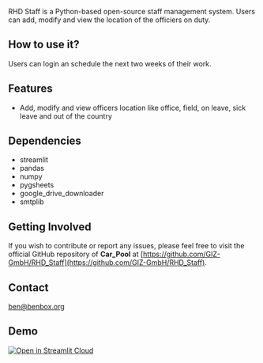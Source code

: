 RHD Staff is a Python-based open-source staff management system. Users can add, modify and view the location of the officiers on duty.

## How to use it?
Users can login an schedule the next two weeks of their work.

## Features
- Add, modify and view officers location like office, field, on leave, sick leave and out of the country

## Dependencies
- streamlit
- pandas
- numpy
- pygsheets
- google_drive_downloader
- smtplib

## Getting Involved
If you wish to contribute or report any issues, please feel free to visit the official GitHub repository of **Car_Pool** at [https://github.com/GIZ-GmbH/RHD_Staff](https://github.com/GIZ-GmbH/RHD_Staff).

## Contact
[ben@benbox.org](ben@benbox.org)

## Demo
[![Open in Streamlit Cloud][share_badge]][share_link]

[share_badge]: https://static.streamlit.io/badges/streamlit_badge_black_white.svg
[share_link]: https://carpool.streamlit.app/

